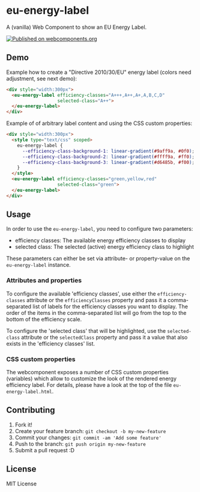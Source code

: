# eu-energy-label

A (vanilla) Web Component to show an EU Energy Label.

[![Published on webcomponents.org](https://img.shields.io/badge/webcomponents.org-published-blue.svg)](https://www.webcomponents.org/element/elvomka/eu-energy-label)

## Demo

Example how to create a "Directive 2010/30/EU" energy label (colors need adjustment, see next demo):
<!--
```
<custom-element-demo>
  <template>
    <script src="../webcomponentsjs/webcomponents-loader.js"></script>
    <link rel="import" href="eu-energy-label.html">
    <next-code-block></next-code-block>
  </template>
</custom-element-demo>
```
-->
```html
<div style="width:300px">
  <eu-energy-label efficiency-classes="A+++,A++,A+,A,B,C,D"
                   selected-class="A++">
  </eu-energy-label>
</div>
```

Example of of arbitrary label content and using the CSS custom properties:
<!--
```
<custom-element-demo>
  <template>
    <script src="../webcomponentsjs/webcomponents-loader.js"></script>
    <link rel="import" href="eu-energy-label.html">
    <next-code-block></next-code-block>
  </template>
</custom-element-demo>
```
-->
```html
<div style="width:300px">
  <style type="text/css" scoped>
    eu-energy-label {
      --efficiency-class-background-1: linear-gradient(#9aff9a, #0f0);
      --efficiency-class-background-2: linear-gradient(#ffff9a, #ff0);
      --efficiency-class-background-3: linear-gradient(#d6485b, #f00);
    }
  </style>
  <eu-energy-label efficiency-classes="green,yellow,red"
                   selected-class="green">
  </eu-energy-label>
</div>
```
## Usage

In order to use the `eu-energy-label`, you need to configure two parameters:

* efficiency classes: The available energy efficiency classes to display
* selected class: The selected (active) energy efficiency class to highlight

These parameters can either be set via attribute- or property-value on the `eu-energy-label` instance.


### Attributes and properties

To configure the available 'efficiency classes', use either the `efficiency-classes` attribute or the `efficiencyClasses` property and pass it a comma-separated list of labels for the efficiency classes you want to display. The order of the items in the comma-separated list will go from the top to the bottom of the efficiency scale.

To configure the 'selected class' that will be highlighted, use the `selected-class` attribute or the `selectedClass` property and pass it a value that also exists in the 'efficiency classes' list.

### CSS custom properties

The webcomponent exposes a number of CSS custom properties (variables) which allow to customize the look of the rendered energy efficiency label. For details, please have a look at the top of the file `eu-energy-label.html`.

## Contributing

1. Fork it!
2. Create your feature branch: `git checkout -b my-new-feature`
3. Commit your changes: `git commit -am 'Add some feature'`
4. Push to the branch: `git push origin my-new-feature`
5. Submit a pull request :D

## License

MIT License
